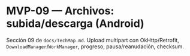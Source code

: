 # MVP-09 — Archivos: subida/descarga (Android)

Sección 09 de `docs/TechMap.md`. Upload multipart con OkHttp/Retrofit, `DownloadManager`/`WorkManager`, progreso, pausa/reanudación, checksum.
